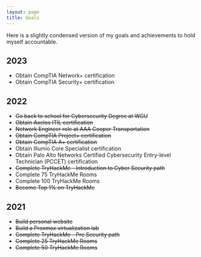 ```yaml
---
layout: page
title: Goals
---
```


Here is a slightly condensed version of my goals and achievements to hold myself accountable.

## 2023
- Obtain CompTIA Network+ certification
- Obtain CompTIA Security+ certification


## 2022
- ~~Go back to school for Cybersecurity Degree at WGU~~
- ~~Obtain Axelos ITIL certification~~
- ~~Network Engineer role at AAA Cooper Transportation~~
- ~~Obtain CompTIA Project+ certification~~
- ~~Obtain CompTIA A+ certification~~
- Obtain Illumio Core Specialist certification
- Obtain Palo Alto Networks Certified Cybersecurity Entry-level Technician (PCCET) certification
- ~~Complete TryHackMe - Introduction to Cyber Security path~~
- Complete 75 TryHackMe Rooms
- Complete 100 TryHackMe Rooms
- ~~Become Top 1% on TryHackMe~~


## 2021
- ~~Build personal website~~
- ~~Build a Proxmox virtualization lab~~
- ~~Complete TryHackMe - Pre Security path~~
- ~~Complete 25 TryHackMe Rooms~~
- ~~Complete 50 TryHackMe Rooms~~

